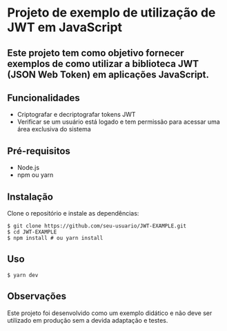 # Projeto de exemplo de utilização de JWT em JavaScript
## Este projeto tem como objetivo fornecer exemplos de como utilizar a biblioteca JWT (JSON Web Token) em aplicações JavaScript.

## Funcionalidades
- Criptografar e decriptografar tokens JWT
- Verificar se um usuário está logado e tem permissão para acessar uma área exclusiva do sistema
## Pré-requisitos
- Node.js
- npm ou yarn
## Instalação
Clone o repositório e instale as dependências:
``` 
$ git clone https://github.com/seu-usuario/JWT-EXAMPLE.git
$ cd JWT-EXAMPLE
$ npm install # ou yarn install 

```

## Uso
```
$ yarn dev
```

## Observações
Este projeto foi desenvolvido como um exemplo didático e não deve ser utilizado em produção sem a devida adaptação e testes.

